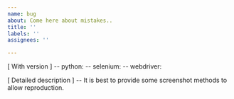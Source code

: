 ```yaml
---
name: bug
about: Come here about mistakes..
title: ''
labels: ''
assignees: ''

---
```


[ With version ]
-- python:
-- selenium:
-- webdriver:

[ Detailed description ]
-- It is best to provide some screenshot methods to allow reproduction.
